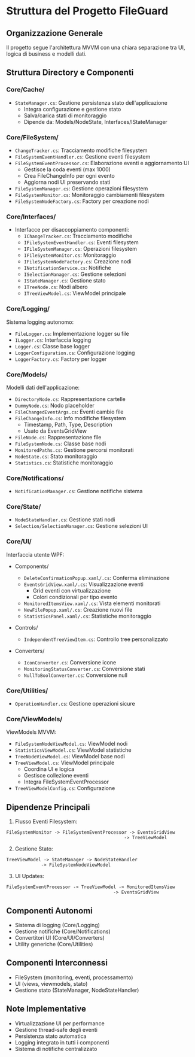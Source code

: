 # Struttura del Progetto FileGuard

## Organizzazione Generale
Il progetto segue l'architettura MVVM con una chiara separazione tra UI, logica di business e modelli dati.

## Struttura Directory e Componenti

### Core/Cache/
- `StateManager.cs`: Gestione persistenza stato dell'applicazione
  * Integra configurazione e gestione stato
  * Salva/carica stati di monitoraggio
  * Dipende da: Models/NodeState, Interfaces/IStateManager

### Core/FileSystem/
- `ChangeTracker.cs`: Tracciamento modifiche filesystem
- `FileSystemEventHandler.cs`: Gestione eventi filesystem
- `FileSystemEventProcessor.cs`: Elaborazione eventi e aggiornamento UI
  * Gestisce la coda eventi (max 1000)
  * Crea FileChangeInfo per ogni evento
  * Aggiorna nodi UI preservando stati
- `FileSystemManager.cs`: Gestione operazioni filesystem
- `FileSystemMonitor.cs`: Monitoraggio cambiamenti filesystem
- `FileSystemNodeFactory.cs`: Factory per creazione nodi

### Core/Interfaces/
- Interfacce per disaccoppiamento componenti:
  * `IChangeTracker.cs`: Tracciamento modifiche
  * `IFileSystemEventHandler.cs`: Eventi filesystem
  * `IFileSystemManager.cs`: Operazioni filesystem
  * `IFileSystemMonitor.cs`: Monitoraggio
  * `IFileSystemNodeFactory.cs`: Creazione nodi
  * `INotificationService.cs`: Notifiche
  * `ISelectionManager.cs`: Gestione selezioni
  * `IStateManager.cs`: Gestione stato
  * `ITreeNode.cs`: Nodi albero
  * `ITreeViewModel.cs`: ViewModel principale

### Core/Logging/
Sistema logging autonomo:
- `FileLogger.cs`: Implementazione logger su file
- `ILogger.cs`: Interfaccia logging
- `Logger.cs`: Classe base logger
- `LoggerConfiguration.cs`: Configurazione logging
- `LoggerFactory.cs`: Factory per logger

### Core/Models/
Modelli dati dell'applicazione:
- `DirectoryNode.cs`: Rappresentazione cartelle
- `DummyNode.cs`: Nodo placeholder
- `FileChangedEventArgs.cs`: Eventi cambio file
- `FileChangeInfo.cs`: Info modifiche filesystem
  * Timestamp, Path, Type, Description
  * Usato da EventsGridView
- `FileNode.cs`: Rappresentazione file
- `FileSystemNode.cs`: Classe base nodi
- `MonitoredPaths.cs`: Gestione percorsi monitorati
- `NodeState.cs`: Stato monitoraggio
- `Statistics.cs`: Statistiche monitoraggio

### Core/Notifications/
- `NotificationManager.cs`: Gestione notifiche sistema

### Core/State/
- `NodeStateHandler.cs`: Gestione stati nodi
- `Selection/SelectionManager.cs`: Gestione selezioni UI

### Core/UI/
Interfaccia utente WPF:
- Components/
  * `DeleteConfirmationPopup.xaml/.cs`: Conferma eliminazione
  * `EventsGridView.xaml/.cs`: Visualizzazione eventi
    - Grid eventi con virtualizzazione
    - Colori condizionali per tipo evento
  * `MonitoredItemsView.xaml/.cs`: Vista elementi monitorati
  * `NewFilePopup.xaml/.cs`: Creazione nuovi file
  * `StatisticsPanel.xaml/.cs`: Statistiche monitoraggio

- Controls/
  * `IndependentTreeViewItem.cs`: Controllo tree personalizzato

- Converters/
  * `IconConverter.cs`: Conversione icone
  * `MonitoringStatusConverter.cs`: Conversione stati
  * `NullToBoolConverter.cs`: Conversione null

### Core/Utilities/
- `OperationHandler.cs`: Gestione operazioni sicure

### Core/ViewModels/
ViewModels MVVM:
- `FileSystemNodeViewModel.cs`: ViewModel nodi
- `StatisticsViewModel.cs`: ViewModel statistiche
- `TreeNodeViewModel.cs`: ViewModel base nodi
- `TreeViewModel.cs`: ViewModel principale
  * Coordina UI e logica
  * Gestisce collezione eventi
  * Integra FileSystemEventProcessor
- `TreeViewModelConfig.cs`: Configurazione

## Dipendenze Principali

1. Flusso Eventi Filesystem:
```
FileSystemMonitor -> FileSystemEventProcessor -> EventsGridView
                                            -> TreeViewModel
```

2. Gestione Stato:
```
TreeViewModel -> StateManager -> NodeStateHandler
             -> FileSystemNodeViewModel
```

3. UI Updates:
```
FileSystemEventProcessor -> TreeViewModel -> MonitoredItemsView
                                        -> EventsGridView
```

## Componenti Autonomi
- Sistema di logging (Core/Logging)
- Gestione notifiche (Core/Notifications)
- Convertitori UI (Core/UI/Converters)
- Utility generiche (Core/Utilities)

## Componenti Interconnessi
- FileSystem (monitoring, eventi, processamento)
- UI (views, viewmodels, stato)
- Gestione stato (StateManager, NodeStateHandler)

## Note Implementative
- Virtualizzazione UI per performance
- Gestione thread-safe degli eventi
- Persistenza stato automatica
- Logging integrato in tutti i componenti
- Sistema di notifiche centralizzato
